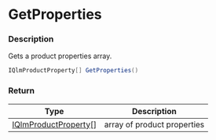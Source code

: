 # GetProperties

### Description

Gets a product properties array.

```csharp
IQlmProductProperty[] GetProperties()
```

### Return

| Type                                     | Description                 |
| ---------------------------------------- | --------------------------- |
| [IQlmProductProperty](doc:overview-7)\[] | array of product properties |
